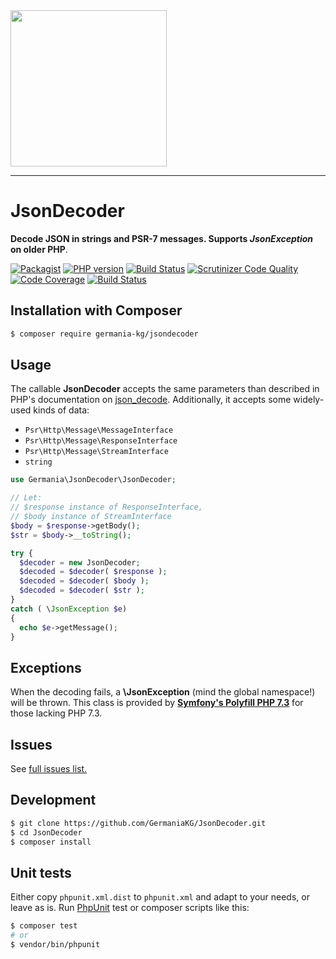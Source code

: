 <img src="https://static.germania-kg.com/logos/ga-logo-2016-web.svgz" width="250px">

------


# JsonDecoder

**Decode JSON in strings and PSR-7 messages. Supports *JsonException* on older PHP**.

[![Packagist](https://img.shields.io/packagist/v/germania-kg/jsondecoder.svg?style=flat)](https://packagist.org/packages/germania-kg/jsondecoder)
[![PHP version](https://img.shields.io/packagist/php-v/germania-kg/jsondecoder.svg)](https://packagist.org/packages/germania-kg/jsondecoder)
[![Build Status](https://img.shields.io/travis/GermaniaKG/JsonDecoder.svg?label=Travis%20CI)](https://travis-ci.org/GermaniaKG/JsonDecoder)
[![Scrutinizer Code Quality](https://scrutinizer-ci.com/g/GermaniaKG/JsonDecoder/badges/quality-score.png?b=master)](https://scrutinizer-ci.com/g/GermaniaKG/JsonDecoder/?branch=master)
[![Code Coverage](https://scrutinizer-ci.com/g/GermaniaKG/JsonDecoder/badges/coverage.png?b=master)](https://scrutinizer-ci.com/g/GermaniaKG/JsonDecoder/?branch=master)
[![Build Status](https://scrutinizer-ci.com/g/GermaniaKG/JsonDecoder/badges/build.png?b=master)](https://scrutinizer-ci.com/g/GermaniaKG/JsonDecoder/build-status/master)



## Installation with Composer

```bash
$ composer require germania-kg/jsondecoder
```



## Usage

The callable **JsonDecoder** accepts the same parameters than described in PHP's documentation on [json_decode](https://www.php.net/manual/en/function.json-decode.php). Additionally, it accepts some widely-used kinds of data:

- `Psr\Http\Message\MessageInterface`
- `Psr\Http\Message\ResponseInterface`
- `Psr\Http\Message\StreamInterface`
- `string`

```php
use Germania\JsonDecoder\JsonDecoder;

// Let:
// $response instance of ResponseInterface,
// $body instance of StreamInterface
$body = $response->getBody();
$str = $body->__toString();

try {
  $decoder = new JsonDecoder;
  $decoded = $decoder( $response );  
  $decoded = $decoder( $body );  
  $decoded = $decoder( $str );    
}
catch ( \JsonException $e)
{
  echo $e->getMessage();
}

```



## Exceptions

When the decoding fails, a **\JsonException** (mind the global namespace!) will be thrown. This class is provided by **[Symfony's Polyfill PHP 7.3](https://github.com/symfony/polyfill-php73)** for those lacking PHP 7.3.





## Issues

See [full issues list.][i0]

[i0]: https://github.com/GermaniaKG/JsonDecoder/issues



## Development

```bash
$ git clone https://github.com/GermaniaKG/JsonDecoder.git
$ cd JsonDecoder
$ composer install
```



## Unit tests

Either copy `phpunit.xml.dist` to `phpunit.xml` and adapt to your needs, or leave as is. Run [PhpUnit](https://phpunit.de/) test or composer scripts like this:

```bash
$ composer test
# or
$ vendor/bin/phpunit
```